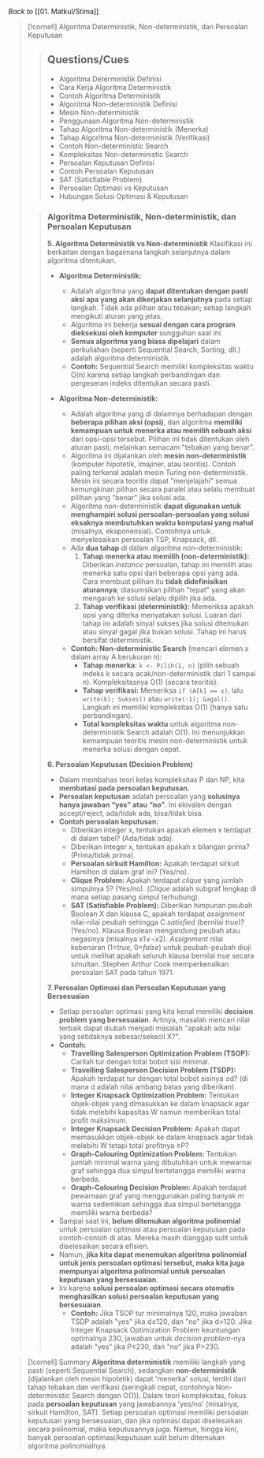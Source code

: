 _Back to_ [[01. Matkul/Stima]]

> [!cornell] Algoritma Deterministik, Non-deterministik, dan Persoalan Keputusan
> 
> > ## Questions/Cues
> > 
> > - Algoritma Deterministik Definisi
> > - Cara Kerja Algoritma Deterministik
> > - Contoh Algoritma Deterministik
> > - Algoritma Non-deterministik Definisi
> > - Mesin Non-deterministik
> > - Penggunaan Algoritma Non-deterministik
> > - Tahap Algoritma Non-deterministik (Menerka)
> > - Tahap Algoritma Non-deterministik (Verifikasi)
> > - Contoh Non-deterministic Search
> > - Kompleksitas Non-deterministic Search
> > - Persoalan Keputusan Definisi
> > - Contoh Persoalan Keputusan
> > - SAT (Satisfiable Problem)
> > - Persoalan Optimasi vs Keputusan
> > - Hubungan Solusi Optimasi & Keputusan
> 
> > ### Algoritma Deterministik, Non-deterministik, dan Persoalan Keputusan
> > 
> > **5. Algoritma Deterministik vs Non-deterministik** Klasifikasi ini berkaitan dengan bagaimana langkah selanjutnya dalam algoritma ditentukan.
> > 
> > - **Algoritma Deterministik:**
> >     
> >     - Adalah algoritma yang **dapat ditentukan dengan pasti aksi apa yang akan dikerjakan selanjutnya** pada setiap langkah. Tidak ada pilihan atau tebakan; setiap langkah mengikuti aturan yang jelas.
> >     - Algoritma ini bekerja **sesuai dengan cara program dieksekusi oleh komputer** sungguhan saat ini.
> >     - **Semua algoritma yang biasa dipelajari** dalam perkuliahan (seperti Sequential Search, Sorting, dll.) adalah algoritma deterministik.
> >     - **Contoh:** Sequential Search memiliki kompleksitas waktu O(n) karena setiap langkah perbandingan dan pergeseran indeks ditentukan secara pasti.
> > - **Algoritma Non-deterministik:**
> >     
> >     - Adalah algoritma yang di dalamnya berhadapan dengan **beberapa pilihan aksi (opsi)**, dan algoritma **memiliki kemampuan untuk menerka atau memilih sebuah aksi** dari opsi-opsi tersebut. Pilihan ini tidak ditentukan oleh aturan pasti, melainkan semacam "tebakan yang benar".
> >     - Algoritma ini dijalankan oleh **mesin non-deterministik** (komputer hipotetik, imajiner, atau teoritis). Contoh paling terkenal adalah mesin Turing non-deterministik. Mesin ini secara teoritis dapat "menjelajahi" semua kemungkinan pilihan secara paralel atau selalu membuat pilihan yang "benar" jika solusi ada.
> >     - Algoritma non-deterministik **dapat digunakan untuk menghampiri solusi persoalan-persoalan yang solusi eksaknya membutuhkan waktu komputasi yang mahal** (misalnya, eksponensial). Contohnya untuk menyelesaikan persoalan TSP, Knapsack, dll.
> >     - Ada **dua tahap** di dalam algoritma non-deterministik:
> >         1. **Tahap menerka atau memilih (non-deterministik):** Diberikan _instance_ persoalan, tahap ini memilih atau menerka satu opsi dari beberapa opsi yang ada. Cara membuat pilihan itu **tidak didefinisikan aturannya**; diasumsikan pilihan "tepat" yang akan mengarah ke solusi selalu dipilih jika ada.
> >         2. **Tahap verifikasi (deterministik):** Memeriksa apakah opsi yang diterka menyatakan solusi. Luaran dari tahap ini adalah sinyal sukses jika solusi ditemukan atau sinyal gagal jika bukan solusi. Tahap ini harus bersifat deterministik.
> >     - **Contoh: Non-deterministic Search** (mencari elemen x dalam array A berukuran n):
> >         - **Tahap menerka:** `k <- Pilih(1, n)` (pilih sebuah indeks k secara acak/non-deterministik dari 1 sampai n). Kompleksitasnya O(1) (secara teoritis).
> >         - **Tahap verifikasi:** Memeriksa `if (A[k] == x)`, lalu `write(k); Sukses()` atau `write(-1); Gagal()`. Langkah ini memiliki kompleksitas O(1) (hanya satu perbandingan).
> >         - **Total kompleksitas waktu** untuk algoritma non-deterministik Search adalah O(1). Ini menunjukkan kemampuan teoritis mesin non-deterministik untuk menerka solusi dengan cepat.
> > 
> > **6. Persoalan Keputusan (Decision Problem)**
> > 
> > - Dalam membahas teori kelas kompleksitas P dan NP, kita **membatasi pada persoalan keputusan**.
> > - **Persoalan keputusan** adalah persoalan yang **solusinya hanya jawaban “yes” atau “no”**. Ini ekivalen dengan accept/reject, ada/tidak ada, bisa/tidak bisa.
> > - **Contoh persoalan keputusan:**
> >     - Diberikan integer x, tentukan apakah elemen x terdapat di dalam tabel? (Ada/tidak ada).
> >     - Diberikan integer x, tentukan apakah x bilangan prima? (Prima/tidak prima).
> >     - **Persoalan sirkuit Hamilton:** Apakah terdapat sirkuit Hamilton di dalam graf ini? (Yes/no).
> >     - **Clique Problem:** Apakah terdapat _clique_ yang jumlah simpulnya 5? (Yes/no). (_Clique_ adalah subgraf lengkap di mana setiap pasang simpul terhubung).
> >     - **SAT (Satisfiable Problem):** Diberikan himpunan peubah Boolean X dan klausa C, apakah terdapat _assignment_ nilai-nilai peubah sehingga C _satisfied_ (bernilai _true_)? (Yes/no). Klausa Boolean mengandung peubah atau negasinya (misalnya x1​∨¬x2​). _Assignment_ nilai kebenaran (1=_true_, 0=_false_) untuk peubah-peubah diuji untuk melihat apakah seluruh klausa bernilai _true_ secara simultan. Stephen Arthur Cook memperkenalkan persoalan SAT pada tahun 1971.
> > 
> > **7. Persoalan Optimasi dan Persoalan Keputusan yang Bersesuaian**
> > 
> > - Setiap persoalan optimasi yang kita kenal memiliki **decision problem yang bersesuaian**. Artinya, masalah mencari nilai terbaik dapat diubah menjadi masalah "apakah ada nilai yang setidaknya sebesar/sekecil X?".
> > - **Contoh:**
> >     - **Travelling Salesperson Optimization Problem (TSOP):** Carilah tur dengan total bobot sisi minimal.
> >     - **Travelling Salesperson Decision Problem (TSDP):** Apakah terdapat tur dengan total bobot sisinya ≤d? (di mana d adalah nilai ambang batas yang diberikan).
> >     - **Integer Knapsack Optimization Problem:** Tentukan objek-objek yang dimasukkan ke dalam knapsack agar tidak melebihi kapasitas W namun memberikan total profit maksimum.
> >     - **Integer Knapsack Decision Problem:** Apakah dapat memasukkan objek-objek ke dalam knapsack agar tidak melebihi W tetapi total profitnya ≥P?
> >     - **Graph-Colouring Optimization Problem:** Tentukan jumlah minimal warna yang dibutuhkan untuk mewarnai graf sehingga dua simpul bertetangga memiliki warna berbeda.
> >     - **Graph-Colouring Decision Problem:** Apakah terdapat pewarnaan graf yang menggunakan paling banyak m warna sedemikian sehingga dua simpul bertetangga memiliki warna berbeda?
> > - Sampai saat ini, **belum ditemukan algoritma polinomial** untuk persoalan optimasi atau persoalan keputusan pada contoh-contoh di atas. Mereka masih dianggap sulit untuk diselesaikan secara efisien.
> > - Namun, **jika kita dapat menemukan algoritma polinomial untuk jenis persoalan optimasi tersebut, maka kita juga mempunyai algoritma polinomial untuk persoalan keputusan yang bersesuaian**.
> > - Ini karena **solusi persoalan optimasi secara otomatis menghasilkan solusi persoalan keputusan yang bersesuaian**.
> >     - **Contoh:** Jika TSOP tur minimalnya 120, maka jawaban TSDP adalah "yes" jika d≤120, dan "no" jika d>120. Jika Integer Knapsack Optimization Problem keuntungan optimalnya 230, jawaban untuk _decision problem_-nya adalah "yes" jika P≤230, dan "no" jika P>230.

> [!cornell] Summary
> **Algoritma deterministik** memiliki langkah yang pasti (seperti Sequential Search), sedangkan **non-deterministik** (dijalankan oleh mesin hipotetik) dapat 'menerka' solusi, terdiri dari tahap tebakan dan verifikasi (seringkali cepat, contohnya Non-deterministic Search dengan O(1)). Dalam teori kompleksitas, fokus pada **persoalan keputusan** yang jawabannya 'yes/no' (misalnya, sirkuit Hamilton, SAT). Setiap persoalan optimasi memiliki persoalan keputusan yang bersesuaian, dan jika optimasi dapat diselesaikan secara polinomial, maka keputusannya juga. Namun, hingga kini, banyak persoalan optimasi/keputusan sulit belum ditemukan algoritma polinomialnya.